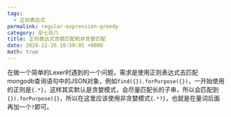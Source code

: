 ```yaml
---
tags: 
  - 正则表达式
permalink: regular-expression-greedy
category: 杂七杂八
title: 正则表达式贪婪匹配和非贪婪匹配
date: 2020-12-26 10:59:05 +0800
math: true
---
```


在做一个简单的Lexer时遇到的一个问题，需求是使用正则表达式去匹配mongodb查询语句中的JSON对象，例如`find({}).forPurpose({})`，一开始使用的正则是`{.*}`，这样其实默认是贪婪模式，会尽量匹配长的子串，所以会匹配到`{}).forPurpose({}`，所以在这里应该使用非贪婪模式`{.*?}`，也就是在量词后面再加一个`?`即可。